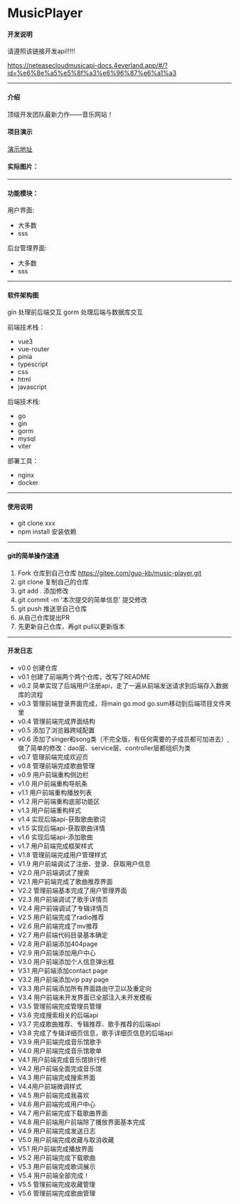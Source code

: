 # MusicPlayer

#### 开发说明

请遵照该链接开发api!!!!!

https://neteasecloudmusicapi-docs.4everland.app/#/?id=%e6%8e%a5%e5%8f%a3%e6%96%87%e6%a1%a3



---
#### 介绍

顶级开发团队最新力作——音乐网站！

#### 项目演示

[演示地址](https://www.csdn.net/)

#### 实际图片：
---
#### 功能模块：

用户界面:
    
- 大多数
- sss 

后台管理界面:
    
- 大多数
- sss 
  

---
#### 软件架构图

gin  处理前后端交互
gorm 处理后端与数据库交互

前端技术栈：
- vue3
- vue-router
- pinia
- typescript
- css
- html
- javascript

后端技术栈:
- go
- gin
- gorm
- mysql
- viter

部署工具：
- nginx
- docker

---
#### 使用说明

- git clone xxx
- npm install 安装依赖

---
#### git的简单操作速通
1.  Fork 仓库到自己仓库 https://gitee.com/guo-kb/music-player.git
2.  git clone 复制自己的仓库
3.  git add . 添加修改
4.  git commit -m '本次提交的简单信息' 提交修改
5.  git push 推送至自己仓库
6.  从自己仓库提出PR
7.  先更新自己仓库，再git pull以更新版本
---
#### 开发日志

- v0.0 创建仓库
- v0.1 创建了前端两个两个仓库，改写了README
- v0.2 简单实现了后端用户注册api，走了一遍从前端发送请求到后端存入数据库的流程
- v0.3 管理前端登录界面完成，将main go.mod go.sum移动到后端项目文件夹里
- v0.4 管理前端完成界面结构
- v0.5 添加了浏览器跨域配置
- v0.6 添加了singer和song类（不完全版，有任何需要的子成员都可加进去）,做了简单的修改：dao层、service层、controller层都组织为类
- v0.7 管理前端完成欢迎页
- v0.8 管理前端完成歌曲管理
- v0.9 用户前端重构侧边栏
- v1.0 用户前端重构导航条
- v1.1 用户前端重构播放列表
- v1.2 用户前端重构底部功能区
- v1.3 用户前端重构样式
- v1.4 实现后端api-获取歌曲歌词
- v1.5 实现后端api-获取歌曲详情
- v1.6 实现后端api-添加歌曲
- v1.7 用户前端完成框架样式
- V1.8 管理前端完成用户管理样式
- V1.9 用户前端调试了注册、登录、获取用户信息
- V2.0 用户前端调试了搜索
- V2.1 用户前端完成了歌曲推荐界面
- V2.2 管理前端基本完成了用户管理界面
- V2.3 用户前端调试了歌手详情页
- V2.4 用户前端调试了专辑详情页
- V2.5 用户前端完成了radio推荐
- V2.6 用户前端完成了mv推荐
- V2.7 用户前端代码目录基本确定
- V2.8 用户前端添加404page
- V2.9 用户前端添加用户中心
- V3.0 用户前端添加个人信息弹出框
- V3.1 用户前端添加contact page
- V3.2 用户前端添加vip pay page
- V3.3 用户前端添加所有界面路由守卫以及重定向
- V3.4 用户前端未开发界面已全部注入未开发模板
- V3.5 管理前端完成管理员管理
- V3.6 完成搜索相关的后端api
- V3.7 完成歌曲推荐、专辑推荐、歌手推荐的后端api
- V3.8 完成了专辑详细页信息，歌手详细页信息的后端api
- V3.9 用户前端完成音乐馆歌手
- V4.0 用户前端完成音乐馆歌单
- V4.1 用户前端完成音乐馆排行榜
- V4.2 用户前端全面完成音乐馆
- V4.3 用户前端完成搜索界面
- V4.4用户前端微调样式
- V4.5 用户前端完成我喜欢
- V4.6 用户前端完成用户中心
- V4.7 用户前端完成下载歌曲界面
- V4.8 用户前端用户前端除了播放界面基本完成
- V4.9 用户前端完成发送日志
- V5.0 用户前端完成收藏与取消收藏
- V5.1 用户前端完成播放界面
- V5.2 用户前端完成下载歌曲
- V5.3 用户前端完成歌词展示
- V5.4 用户前端全部完成！
- V5.5 管理前端完成收藏管理
- V5.6 管理前端完成歌曲管理

